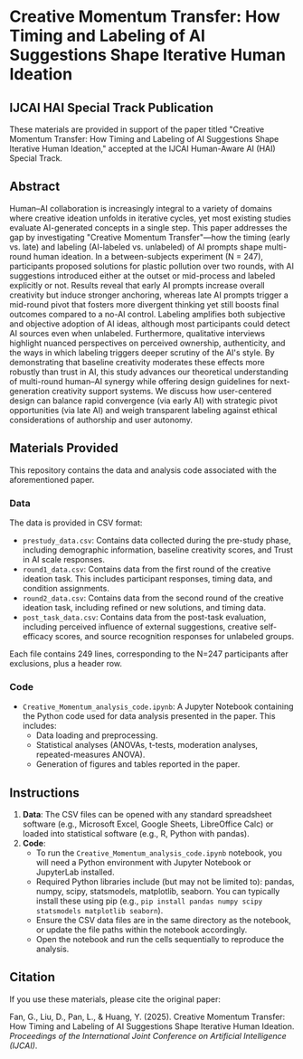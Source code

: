 # Creative Momentum Transfer: How Timing and Labeling of AI Suggestions Shape Iterative Human Ideation

## IJCAI HAI Special Track Publication

These materials are provided in support of the paper titled "Creative Momentum Transfer: How Timing and Labeling of AI Suggestions Shape Iterative Human Ideation," accepted at the IJCAI Human-Aware AI (HAI) Special Track.

## Abstract

Human–AI collaboration is increasingly integral to a variety of domains where creative ideation unfolds in iterative cycles, yet most existing studies evaluate AI-generated concepts in a single step. This paper addresses the gap by investigating "Creative Momentum Transfer"—how the timing (early vs. late) and labeling (AI-labeled vs. unlabeled) of AI prompts shape multi-round human ideation. In a between-subjects experiment (N = 247), participants proposed solutions for plastic pollution over two rounds, with AI suggestions introduced either at the outset or mid-process and labeled explicitly or not. Results reveal that early AI prompts increase overall creativity but induce stronger anchoring, whereas late AI prompts trigger a mid-round pivot that fosters more divergent thinking yet still boosts final outcomes compared to a no-AI control. Labeling amplifies both subjective and objective adoption of AI ideas, although most participants could detect AI sources even when unlabeled. Furthermore, qualitative interviews highlight nuanced perspectives on perceived ownership, authenticity, and the ways in which labeling triggers deeper scrutiny of the AI's style. By demonstrating that baseline creativity moderates these effects more robustly than trust in AI, this study advances our theoretical understanding of multi-round human–AI synergy while offering design guidelines for next-generation creativity support systems. We discuss how user-centered design can balance rapid convergence (via early AI) with strategic pivot opportunities (via late AI) and weigh transparent labeling against ethical considerations of authorship and user autonomy.

## Materials Provided

This repository contains the data and analysis code associated with the aforementioned paper.

### Data

The data is provided in CSV format:

*   `prestudy_data.csv`: Contains data collected during the pre-study phase, including demographic information, baseline creativity scores, and Trust in AI scale responses.
*   `round1_data.csv`: Contains data from the first round of the creative ideation task. This includes participant responses, timing data, and condition assignments.
*   `round2_data.csv`: Contains data from the second round of the creative ideation task, including refined or new solutions, and timing data.
*   `post_task_data.csv`: Contains data from the post-task evaluation, including perceived influence of external suggestions, creative self-efficacy scores, and source recognition responses for unlabeled groups.

Each file contains 249 lines, corresponding to the N=247 participants after exclusions, plus a header row.

### Code

*   `Creative_Momentum_analysis_code.ipynb`: A Jupyter Notebook containing the Python code used for data analysis presented in the paper. This includes:
    *   Data loading and preprocessing.
    *   Statistical analyses (ANOVAs, t-tests, moderation analyses, repeated-measures ANOVA).
    *   Generation of figures and tables reported in the paper.

## Instructions

1.  **Data**: The CSV files can be opened with any standard spreadsheet software (e.g., Microsoft Excel, Google Sheets, LibreOffice Calc) or loaded into statistical software (e.g., R, Python with pandas).
2.  **Code**:
    *   To run the `Creative_Momentum_analysis_code.ipynb` notebook, you will need a Python environment with Jupyter Notebook or JupyterLab installed.
    *   Required Python libraries include (but may not be limited to): pandas, numpy, scipy, statsmodels, matplotlib, seaborn. You can typically install these using pip (e.g., `pip install pandas numpy scipy statsmodels matplotlib seaborn`).
    *   Ensure the CSV data files are in the same directory as the notebook, or update the file paths within the notebook accordingly.
    *   Open the notebook and run the cells sequentially to reproduce the analysis.

## Citation

If you use these materials, please cite the original paper:

Fan, G., Liu, D., Pan, L., & Huang, Y. (2025). Creative Momentum Transfer: How Timing and Labeling of AI Suggestions Shape Iterative Human Ideation. *Proceedings of the International Joint Conference on Artificial Intelligence (IJCAI)*.
